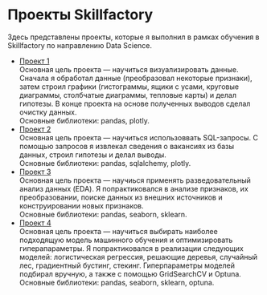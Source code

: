 # Проекты Skillfactory
Здесь представлены проекты, которые я выполнил в рамках обучения в Skillfactory по направлению Data Science.
* [Проект 1](Project1/README.md) \
Основная цель проекта — научиться визуализировать данные. Сначала я обработал данные (преобразовал некоторые признаки), затем строил графики (гистограммы, ящики с усами, круговые диаграммы, столбчатые диаграммы, тепловые карты) и делал гипотезы. В конце проекта на основе полученных выводов сделал очистку данных. \
Основные библиотеки: pandas, plotly.
* [Проект 2](Project2/README.md) \
Основная цель проекта — научиться использоввать SQL-запросы. С помощью запросов я извлекал сведения о вакансиях из базы данных, строил гипотезы и делал выводы. \
Основные библиотеки: pandas, sqlalchemy, plotly.
* [Проект 3](Project3/README.md) \
Основная цель проекта — научиься применять разведовательный анализ данных (EDA). Я попрактиковался в анализе признаков, их преобразовании, поиске данных из внешних источников и конструировании новых признаков. \
Основные библиотеки: pandas, seaborn, sklearn.
* [Проект 4](Project4/README.md) \
Основная цель проекта — научиться выбирать наиболее подходящую модель машинного обучения и оптимизировать гиперапараметры. Я попрактиковался в реализации следующих моделей: логистическая регрессия, решающие деревья, случайный лес, градиентный бустинг, стекинг. Гиперпараметры моделей подбирал вручную, а также с помощью GridSearchCV и Optuna. \
Основные библиотеки: pandas, seaborn, sklearn, optuna.